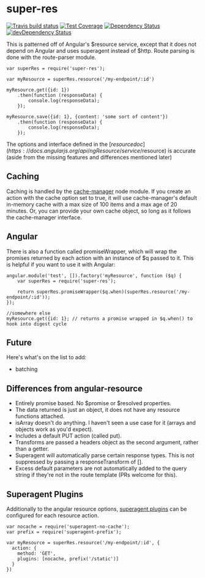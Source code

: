# super-res

[![Travis build status](http://img.shields.io/travis/jbalboni/super-res.svg?style=flat)](https://travis-ci.org/jbalboni/super-res)
[![Test Coverage](https://codeclimate.com/github/jbalboni/super-res/badges/coverage.svg)](https://codeclimate.com/github/jbalboni/super-res)
[![Dependency Status](https://david-dm.org/jbalboni/super-res.svg)](https://david-dm.org/jbalboni/super-res)
[![devDependency Status](https://david-dm.org/jbalboni/super-res/dev-status.svg)](https://david-dm.org/jbalboni/super-res#info=devDependencies)

This is patterned off of Angular's $resource service, except that it does not depend on Angular and uses superagent instead of $http. Route parsing is done with the route-parser module.

    var superRes = require('super-res');

    var myResource = superRes.resource('/my-endpoint/:id')

    myResource.get({id: 1})
        .then(function (responseData) {
            console.log(responseData);
        });
    
    myResource.save({id: 1}, {content: 'some sort of content'})
        .then(function (responseData) {
            console.log(responseData);
        });
    
The options and interface defined in the [$resource doc](https://docs.angularjs.org/api/ngResource/service/$resource) is accurate (aside from the missing features and differences mentioned later)
    
## Caching

Caching is handled by the [cache-manager](https://www.npmjs.com/package/cache-manager) node module. If you create an action with the cache option set to true, 
it will use cache-manager's default in-memory cache with a max size of 100 items and a max age of 20 minutes. Or, you can provide your own cache object, 
so long as it follows the cache-manager interface.

## Angular
There is also a function called promiseWrapper, which will wrap the promises returned by each action with an instance of $q passed to it. This is helpful if you want to use it with Angular:

    angular.module('test', []).factory('myResource', function ($q) {
        var superRes = require('super-res');
        
        return superRes.promiseWrapper($q.when)(superRes.resource('/my-endpoint/:id'));
    });
    
    //somewhere else
    myResource.get({id: 1}; // returns a promise wrapped in $q.when() to hook into digest cycle

## Future

Here's what's on the list to add:
- batching

## Differences from angular-resource

- Entirely promise based. No $promise or $resolved properties.
- The data returned is just an object, it does not have any resource functions attached.
- isArray doesn't do anything. I haven't seen a use case for it (arrays and objects work as you'd expect).
- Includes a default PUT action (called put).
- Transforms are passed a headers object as the second argument, rather than a getter.
- Superagent will automatically parse certain response types. This is not suppressed by passing a responseTransform of [].
- Excess default parameters are not automatically added to the query string if they're not in the route template (PRs welcome for this).

## Superagent Plugins

Additionally to the angular resource options, [superagent plugins](https://github.com/visionmedia/superagent#plugins) can be configured for each resource action.

```
var nocache = require('superagent-no-cache');
var prefix = require('superagent-prefix');

var myResource = superRes.resource('/my-endpoint/:id', {
  action: {
    method: 'GET',
    plugins: [nocache, prefix('/static')]
  }
})
